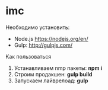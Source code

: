 imc
===================
Необходимо установить:

 - Node.js https://nodejs.org/en/
 - Gulp: http://gulpjs.com/

Как пользоваться

 1. Устанавливаем nmp пакеты: **npm i**
 2. Строим продакшен: **gulp build**
 3. Запускаем лайврелоад: **gulp**
